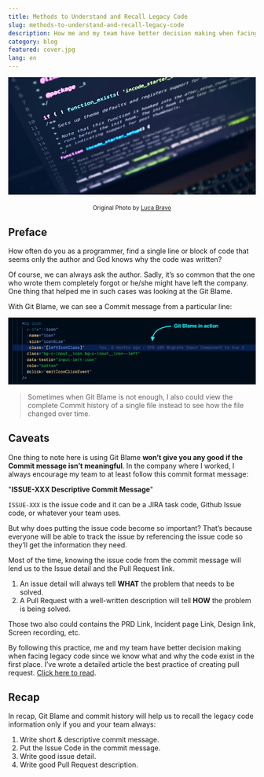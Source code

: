 ```yaml
---
title: Methods to Understand and Recall Legacy Code
slug: methods-to-understand-and-recall-legacy-code
description: How me and my team have better decision making when facing legacy code
category: blog
featured: cover.jpg
lang: en
---
```


<img src="cover.jpg" alt="Methods to Understand and Recall Legacy Code" />

<p align="center"><small><span>Original Photo by <a href="https://unsplash.com/photos/turned-on-gray-laptop-computer-XJXWbfSo2f0" target="_blank" rel="noopener">Luca Bravo</a></span></small></p>

## Preface

How often do you as a programmer, find a single line or block of code that seems only the author and God knows why the code was written?

Of course, we can always ask the author. Sadly, it’s so common that the one who wrote them completely forgot or he/she might have left the company. One thing that helped me in such cases was looking at the Git Blame.

With Git Blame, we can see a Commit message from a particular line:

![Git Blame in Action](images/git-blame.jpg)

> Sometimes when Git Blame is not enough, I also could view the complete Commit history of a single file instead to see how the file changed over time.

## Caveats

One thing to note here is using Git Blame **won’t give you any good if the Commit message isn’t meaningful**. In the company where I worked, I always encourage my team to at least follow this commit format message:

"**ISSUE-XXX Descriptive Commit Message**"

`ISSUE-XXX` is the issue code and it can be a JIRA task code, Github Issue code, or whatever your team uses.

But why does putting the issue code become so important? That’s because everyone will be able to track the issue by referencing the issue code so they’ll get the information they need.

Most of the time, knowing the issue code from the commit message will lend us to the Issue detail and the Pull Request link.

1. An issue detail will always tell **WHAT** the problem that needs to be solved.
2. A Pull Request with a well-written description will tell **HOW** the problem is being solved.

Those two also could contains the PRD Link, Incident page Link, Design link, Screen recording, etc.

By following this practice, me and my team have better decision making when facing legacy code since we know what and why the code exist in the first place. I’ve wrote a detailed article the best practice of creating pull request. [Click here to read](https://medium.com/mamitech/pull-request-principles-in-mamikos-ab6a7390aeac).

## Recap

In recap, Git Blame and commit history will help us to recall the legacy code information only if you and your team always:

1. Write short & descriptive commit message.
2. Put the Issue Code in the commit message.
3. Write good issue detail.
4. Write good Pull Request description.
